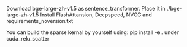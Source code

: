 Download bge-large-zh-v1.5 as sentence_transformer. Place it in ./bge-large-zh-v1.5
Install FlashAttansion, Deepspeed, NVCC and requirements_noversion.txt

You can build the sparse kernal by yourself using:
pip install -e .
under cuda_relu_scatter